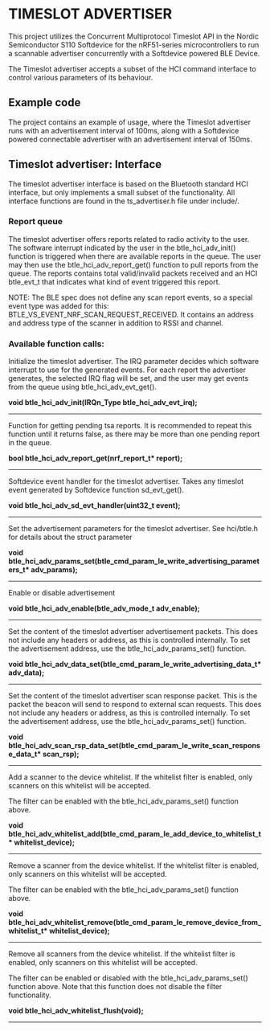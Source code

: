 # TIMESLOT ADVERTISER
This project utilizes the Concurrent Multiprotocol Timeslot API in the Nordic Semiconductor S110 Softdevice for the   nRF51-series microcontrollers to run a scannable advertiser concurrently with a Softdevice powered BLE Device.

The Timeslot advertiser accepts a subset of the HCI command interface to control various parameters of its behaviour.

## Example code
The project contains an example of usage, where the Timeslot advertiser runs with an advertisement interval of 100ms,
along with a Softdevice powered connectable advertiser with an advertisement interval of 150ms. 

## Timeslot advertiser: Interface
The timeslot advertiser interface is based on the Bluetooth standard HCI interface, but only implements a small subset of the functionality. All interface functions are found in the ts_advertiser.h file under include/.

### Report queue
The timeslot advertiser offers reports related to radio activity to the user. The software interrupt indicated by the user in the btle_hci_adv_init() function is triggered when there are available reports in the queue. The user may then use the btle_hci_adv_report_get() function to pull reports from the queue. The reports contains total valid/invalid packets received and an HCI btle_evt_t that indicates what kind of event triggered this report. 

NOTE: The BLE spec does not define any scan report events, so a special event type was added for this: BTLE_VS_EVENT_NRF_SCAN_REQUEST_RECEIVED. It contains an address and address type of the scanner in addition to RSSI and channel.

### Available function calls:

Initialize the timeslot advertiser. The IRQ parameter decides which 
software interrupt to use for the generated events. For each report
the advertiser generates, the selected IRQ flag will be set, and the user
may get events from the queue using btle_hci_adv_evt_get().

__void btle_hci_adv_init(IRQn_Type btle_hci_adv_evt_irq);__
***

Function for getting pending tsa reports. It is recommended to repeat this 
function until it returns false, as there may be more than one pending report
in the queue.

__bool btle_hci_adv_report_get(nrf_report_t* report);__
***															

Softdevice event handler for the timeslot advertiser. Takes any timeslot event generated
by Softdevice function sd_evt_get(). 

__void btle_hci_adv_sd_evt_handler(uint32_t event);__
***															

Set the advertisement parameters for the timeslot advertiser. See hci/btle.h for details about
the struct parameter

__void btle_hci_adv_params_set(btle_cmd_param_le_write_advertising_parameters_t* adv_params);__
***

Enable or disable advertisement

__void btle_hci_adv_enable(btle_adv_mode_t adv_enable);__
***

Set the content of the timeslot advertiser advertisement packets. This does not include
any headers or address, as this is controlled internally. To set the advertisement
address, use the btle_hci_adv_params_set() function.

__void btle_hci_adv_data_set(btle_cmd_param_le_write_advertising_data_t* adv_data);__
***

Set the content of the timeslot advertiser scan response packet. This is the packet the
beacon will send to respond to external scan requests.
This does not include any headers or address, as this is controlled internally. 
To set the advertisement address, use the btle_hci_adv_params_set() function.

__void btle_hci_adv_scan_rsp_data_set(btle_cmd_param_le_write_scan_response_data_t* scan_rsp);__
***

Add a scanner to the device whitelist. If the whitelist filter is enabled, only
scanners on this whitelist will be accepted. 

The filter can be enabled with the btle_hci_adv_params_set() function above.

__void btle_hci_adv_whitelist_add(btle_cmd_param_le_add_device_to_whitelist_t* whitelist_device);__
***

Remove a scanner from the device whitelist. If the whitelist filter is enabled, only
scanners on this whitelist will be accepted. 

The filter can be enabled with the btle_hci_adv_params_set() function above.

__void btle_hci_adv_whitelist_remove(btle_cmd_param_le_remove_device_from_whitelist_t* whitelist_device);__
***

Remove all scanners from the device whitelist. If the whitelist filter is enabled, only
scanners on this whitelist will be accepted. 

The filter can be enabled or disabled with the btle_hci_adv_params_set() function above. 
Note that this function does not disable the filter functionality.
 
__void btle_hci_adv_whitelist_flush(void);__
***